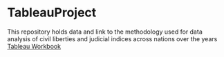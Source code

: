 # TableauProject
This repository holds data and link to the methodology used for data analysis of civil liberties and judicial indices across nations over the years
[Tableau Workbook](https://public.tableau.com/app/profile/sidak3464/viz/Book1_16687723745660/Dashboard1)
